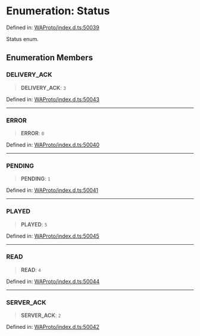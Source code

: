 # Enumeration: Status

Defined in: [WAProto/index.d.ts:50039](https://github.com/Fokusdotid/Baileys/blob/e5a24e138f3b69cf124e0406999e537d5c9a6c18/WAProto/index.d.ts#L50039)

Status enum.

## Enumeration Members

### DELIVERY\_ACK

> **DELIVERY\_ACK**: `3`

Defined in: [WAProto/index.d.ts:50043](https://github.com/Fokusdotid/Baileys/blob/e5a24e138f3b69cf124e0406999e537d5c9a6c18/WAProto/index.d.ts#L50043)

***

### ERROR

> **ERROR**: `0`

Defined in: [WAProto/index.d.ts:50040](https://github.com/Fokusdotid/Baileys/blob/e5a24e138f3b69cf124e0406999e537d5c9a6c18/WAProto/index.d.ts#L50040)

***

### PENDING

> **PENDING**: `1`

Defined in: [WAProto/index.d.ts:50041](https://github.com/Fokusdotid/Baileys/blob/e5a24e138f3b69cf124e0406999e537d5c9a6c18/WAProto/index.d.ts#L50041)

***

### PLAYED

> **PLAYED**: `5`

Defined in: [WAProto/index.d.ts:50045](https://github.com/Fokusdotid/Baileys/blob/e5a24e138f3b69cf124e0406999e537d5c9a6c18/WAProto/index.d.ts#L50045)

***

### READ

> **READ**: `4`

Defined in: [WAProto/index.d.ts:50044](https://github.com/Fokusdotid/Baileys/blob/e5a24e138f3b69cf124e0406999e537d5c9a6c18/WAProto/index.d.ts#L50044)

***

### SERVER\_ACK

> **SERVER\_ACK**: `2`

Defined in: [WAProto/index.d.ts:50042](https://github.com/Fokusdotid/Baileys/blob/e5a24e138f3b69cf124e0406999e537d5c9a6c18/WAProto/index.d.ts#L50042)
